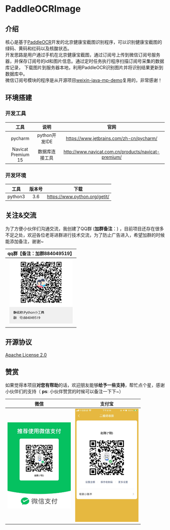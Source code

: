 # PaddleOCRImage
## 介绍
核心是基于[PaddleOCR](https://github.com/PaddlePaddle/PaddleOCR)开发的北京健康宝截图识别程序，可以识别健康宝截图的绿码、黄码和红码以及核酸状态。\
开发思路是用户通过手机在北京健康宝截图，通过订阅号上传到微信订阅号服务器，并保存订阅号的id和图片信息。通过定时任务执行程序扫描订阅号采集的数据库记录，
下载图片到服务器本地，利用PaddleOCR识别图片并将识别结果更新到数据库中。\
微信订阅号模块的程序是从开源项目[weixin-java-mp-demo](https://github.com/binarywang/weixin-java-mp-demo)复用的，非常感谢！
## 环境搭建

### 开发工具

|     工具     |       说明        |                             官网                             |
| :----------: | :---------------: | :----------------------------------------------------------: |
|   pycharm     |   python开发IDE    |           https://www.jetbrains.com/zh-cn/pycharm/            |
| Navicat Premium 15    |  数据库连接工具   |              http://www.navicat.com.cn/products/navicat-premium/                |

### 开发环境

|     工具      | 版本号 |                             下载                             |    
| :-----------: | :----: | :------------------------------------------------------------------------------: |    
|      python3      |  3.6   | https://www.python.org/getit/ |


## 关注&交流

为了方便小伙伴们沟通交流，我创建了QQ群 (**加群备注**：) ，目前项目还存在很多不足之处，欢迎各位老哥进群进行技术交流，为了防止广告进入，希望加群的时候能添加备注，谢谢~

|                   qq群【备注：加群884049519】                   |   
| :------------------------------------------------------: | 
| <img src="./doc/images/qq/coder_moxi.png" width="200" /> | 

## 开源协议

[Apache License 2.0](https://www.apache.org/licenses/LICENSE-2.0.html)

## 赞赏

如果觉得本项目**对您有帮助**的话，欢迎朋友能够**给予一些支持**，帮忙点个星，感谢小伙伴们的支持（ **ps**: 小伙伴赞赏的时候可以备注一下下~）

|                       微信                       |                      支付宝                       |
| :----------------------------------------------: | :-----------------------------------------------: |
| <img src="./doc/images/qq/wx.jpg" width="200" /> | <img src="./doc/images/qq/zfb.jpg" width="200" /> |